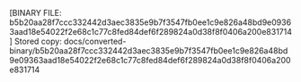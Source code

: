 [BINARY FILE: b5b20aa28f7ccc332442d3aec3835e9b7f3547fb0ee1c9e826a48bd9e09363aad18e54022f2e68c1c77c8fed84def6f289824a0d38f8f0406a200e831714]
Stored copy: docs/converted-binary/b5b20aa28f7ccc332442d3aec3835e9b7f3547fb0ee1c9e826a48bd9e09363aad18e54022f2e68c1c77c8fed84def6f289824a0d38f8f0406a200e831714
